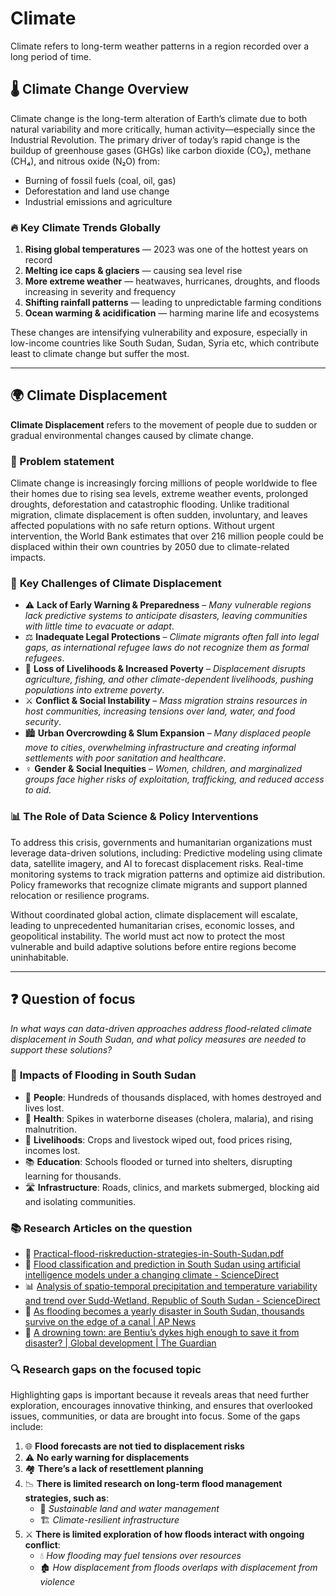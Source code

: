 # Climate

Climate refers to  long-term weather patterns in a region recorded over a long
 period of time.

## 🌡️ Climate Change Overview

Climate change is the long-term alteration of Earth’s climate due to both
 natural variability and more critically, human activity—especially since the
  Industrial Revolution. The primary driver of today’s rapid change is the
   buildup of greenhouse gases (GHGs) like carbon dioxide (CO₂), methane (CH₄),
    and nitrous oxide (N₂O) from:

- Burning of fossil fuels (coal, oil, gas)
- Deforestation and land use change
- Industrial emissions and agriculture

### 🔥 Key Climate Trends Globally

1. **Rising global temperatures** — 2023 was one of the hottest years on record
2. **Melting ice caps & glaciers** — causing sea level rise
3. **More extreme weather** — heatwaves, hurricanes, droughts, and floods
 increasing in severity and frequency
4. **Shifting rainfall patterns** — leading to unpredictable farming conditions
5. **Ocean warming & acidification** — harming marine life and ecosystems

These changes are intensifying vulnerability and exposure, especially in
 low-income countries like South Sudan, Sudan, Syria etc,  which contribute
  least to climate change but suffer the most.

---

## 🌍 Climate Displacement

**Climate Displacement** refers to the movement of people due to sudden or
 gradual environmental changes caused by climate change.

### 🚨 Problem statement

Climate change is increasingly forcing millions of people worldwide to flee
their homes due to rising sea levels, extreme weather events, prolonged
droughts, deforestation and catastrophic flooding. Unlike traditional
migration, climate displacement is often sudden, involuntary, and leaves
affected populations with no safe return options. Without urgent
intervention, the World Bank estimates that over 216 million people could
be displaced within their own countries by 2050 due to climate-related impacts.

### 🔑 **Key Challenges of Climate Displacement**

- ⚠️ **Lack of Early Warning & Preparedness** – *Many vulnerable regions lack
predictive systems to anticipate disasters, leaving communities with little
time to evacuate or adapt*.
- ⚖️ **Inadequate Legal Protections** – *Climate migrants often fall into legal gaps,*
*as international refugee laws do not recognize them as formal refugees*.
- 💸 **Loss of Livelihoods & Increased Poverty** – *Displacement disrupts*
*agriculture, fishing, and other climate-dependent livelihoods, pushing*
*populations into extreme poverty*.
- ⚔️ **Conflict & Social Instability** – *Mass migration strains resources in host*
*communities, increasing tensions over land, water, and food security*.
- 🏙️ **Urban Overcrowding & Slum Expansion** – *Many displaced people move to cities*,
*overwhelming infrastructure and creating informal settlements with poor*
*sanitation and healthcare*.
- ♀️ **Gender & Social Inequities** – *Women, children, and marginalized groups face*
*higher risks of exploitation, trafficking, and reduced access to aid.*

### 📊 **The Role of Data Science & Policy Interventions**

To address this crisis, governments and humanitarian organizations must
leverage data-driven solutions, including:
Predictive modeling using climate data, satellite imagery, and AI to forecast
displacement risks.
Real-time monitoring systems to track migration patterns and optimize aid distribution.
Policy frameworks that recognize climate migrants and support planned
relocation or resilience programs.

Without coordinated global action, climate displacement will escalate,
leading to unprecedented humanitarian crises, economic losses, and
geopolitical instability. The world must act now to protect the most
vulnerable and build adaptive solutions before entire regions become uninhabitable.

---

## ❓ **Question of focus**

*In what ways can data-driven approaches address flood-related climate*
*displacement in South Sudan, and what policy measures are needed to support*
*these solutions?*

### 🌊 **Impacts of Flooding in South Sudan**

- 👥 **People**: Hundreds of thousands displaced, with homes destroyed and
 lives lost.
- 🏥 **Health**: Spikes in waterborne diseases (cholera, malaria), and rising malnutrition.
- 🌾 **Livelihoods**: Crops and livestock wiped out, food prices rising,
 incomes lost.
- 📚 **Education**: Schools flooded or turned into shelters, disrupting learning
for thousands.
- 🛣️ **Infrastructure**: Roads, clinics, and markets submerged, blocking aid and
isolating communities.

### 📚 **Research Articles on the question**

- 🌊 [Practical-flood-riskreduction-strategies-in-South-Sudan.pdf](https://www.researchgate.net/profile/Tim-Frazier/publication/362457592_Practical_flood_risk_reduction_strategies_in_South_Sudan/links/6306930461e4553b95364c84/Practical-flood-risk-reduction-strategies-in-South-Sudan.pdf)
- 🤖 [Flood classification and prediction in South Sudan using artificial
 intelligence models under a changing climate - ScienceDirect](https://www.sciencedirect.com/science/article/pii/S1110016824003272)
- 📊 [Analysis of spatio-temporal precipitation and temperature variability and
 trend over Sudd-Wetland, Republic of South Sudan - ScienceDirect](https://www.sciencedirect.com/science/article/pii/S2405880724000062)
- 📰 [As flooding becomes a yearly disaster in South Sudan, thousands survive
 on the edge of a canal | AP News](https://apnews.com/article/south-sudan-flooding-dde718e68427f931d08eb0fb35f3927d)
- 🛑 [A drowning town: are Bentiu’s dykes high enough to save it from disaster?
 | Global development | The Guardian](https://www.theguardian.com/global-development/article/2024/aug/13/south-sudan-bentiu-floods-dykes-refugee-camp-internally-displaced-people-climate-lake-victoria-united-nations?utm_source=chatgpt.com)

### 🔍 **Research gaps on the focused topic**

Highlighting gaps is important because it reveals areas that need further
exploration, encourages innovative thinking, and ensures that overlooked
issues, communities, or data are brought into focus. Some of the gaps include:

1. 🌐 **Flood forecasts are not tied to displacement risks**  
2. ⚠️ **No early warning for displacements**  
3. 🏘️ **There’s a lack of resettlement planning**  
4. 📉 **There is limited research on long-term flood management strategies, such
 as**:  
   - 🌱 *Sustainable land and water management*  
   - 🏗️ *Climate-resilient infrastructure*  
5. ⚔️ **There is limited exploration of how floods interact with ongoing
 conflict**:  
   - 💧 *How flooding may fuel tensions over resources*  
   - 🏚️ *How displacement from floods overlaps with displacement from
 violence*  
